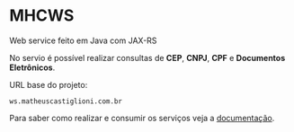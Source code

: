 # MHCWS
Web service feito em Java com JAX-RS

No servio é possível realizar consultas de **CEP**, **CNPJ**, **CPF** e **Documentos Eletrônicos**.

URL base do projeto:

```
ws.matheuscastiglioni.com.br
```

Para saber como realizar e consumir os serviços veja a [documentação](mhcws.matheuscastiglioni.com.br).
